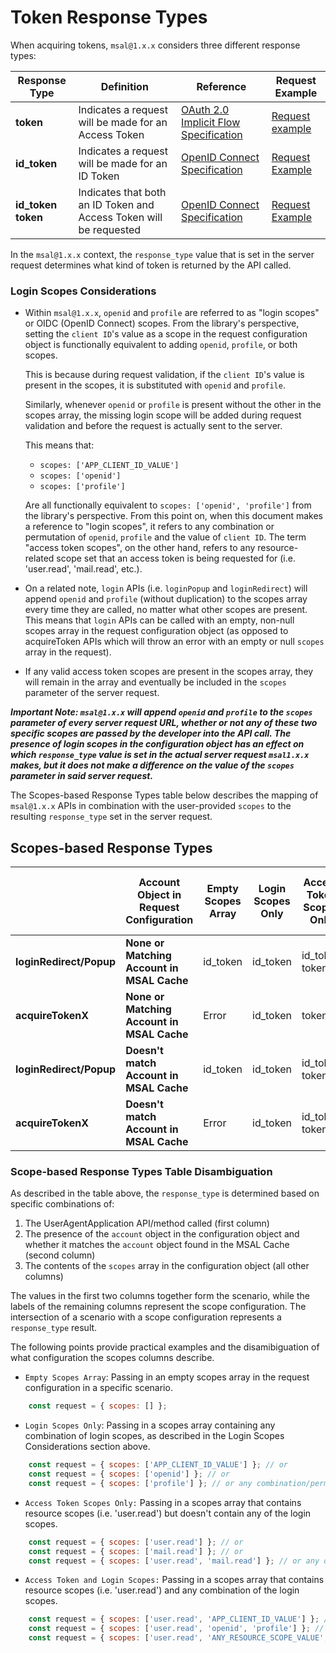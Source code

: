 # Token Response Types

When acquiring tokens, `msal@1.x.x` considers three different response types:

| Response Type | Definition | Reference | Request Example |
| ------- | -------- | -------- | -------- |
| **token** | Indicates a request will be made for an Access Token | [OAuth 2.0 Implicit Flow Specification](https://tools.ietf.org/html/rfc6749#section-4.2.1) | [Request example](https://tools.ietf.org/html/rfc6749#section-4.2.1)
| **id_token** | Indicates a request will be made for an ID Token | [OpenID Connect Specification](https://openid.net/specs/openid-connect-core-1_0.html#Authentication) | [Request Example](https://openid.net/specs/openid-connect-core-1_0.html#id_tokenExample)
| **id_token token** | Indicates that both an ID Token and Access Token will be requested | [OpenID Connect Specification](https://openid.net/specs/openid-connect-core-1_0.h:tml#Authentication) | [Request Example](https://openid.net/specs/openid-connect-core-1_0.html#id_token-tokenExample)

In the `msal@1.x.x` context, the `response_type` value that is set in the server request determines what kind of token is returned by the API called.

### Login Scopes Considerations

+ Within `msal@1.x.x`, `openid` and `profile` are referred to as "login scopes" or OIDC (OpenID Connect) scopes. From the library's perspective, setting the `client ID`'s value as a scope in the request configuration object is functionally equivalent to adding `openid`, `profile`, or both scopes. 

    This is because during request validation, if the `client ID`'s value is present in the scopes, it is substituted with `openid` and `profile`.

    Similarly, whenever `openid` or `profile` is present without the other in the scopes array, the missing login scope will be added during request validation and before the request is actually sent to the server.

    This means that:

    + `scopes: ['APP_CLIENT_ID_VALUE']`
    + `scopes: ['openid']`
    + `scopes: ['profile']`

    Are all functionally equivalent to `scopes: ['openid', 'profile']` from the library's perspective. From this point on, when this document makes a reference to "login scopes", it refers to any combination or permutation of `openid`, `profile` and the value of `client ID`. The term "access token scopes", on the other hand, refers to any resource-related scope set that an access token is being requested for (i.e. 'user.read', 'mail.read', etc.). 

+ On a related note, `login` APIs (i.e. `loginPopup` and `loginRedirect`) will append `openid` and `profile` (without duplication) to the scopes array every time they are called, no matter what other scopes are present. This means that `login` APIs can be called with an empty, non-null scopes array in the request configuration object (as opposed to acquireToken APIs which will throw an error with an empty or null `scopes` array in the request).

+ If any valid access token scopes are present in the scopes array, they will remain in the array and eventually be included in the `scopes` parameter of the server request.

***Important Note: `msal@1.x.x` will append `openid` and `profile` to the `scopes` parameter of every server request URL, whether or not any of these two specific scopes are passed by the developer into the API call. The presence of login scopes in the configuration object has an effect on which `response_type` value is set in the actual server request `msal1.x.x` makes, but it does not make a difference on the value of the `scopes` parameter in said server request.***

The Scopes-based Response Types table below describes the mapping of `msal@1.x.x` APIs in combination with the user-provided `scopes` to the resulting `response_type` set in the server request.

## Scopes-based Response Types

|| Account Object in Request Configuration | Empty Scopes Array | Login Scopes Only | Access Token Scopes Only | Access Token and Login Scopes
| -------- | ------- | ------- | -------- | --------- | -------- |
| **loginRedirect/Popup** | **None or Matching Account in MSAL Cache** | id_token | id_token |id_token token | id_token token
| **acquireTokenX** | **None or Matching Account in MSAL Cache** | Error | id_token | token | id_token token 
| **loginRedirect/Popup** | **Doesn't match Account in MSAL Cache**| id_token | id_token | id_token token | id_token token
| **acquireTokenX** |  **Doesn't match Account in MSAL Cache** |Error | id_token | id_token token | id_token token


### Scope-based Response Types Table Disambiguation

As described in the table above, the `response_type` is determined based on specific combinations of:

1. The UserAgentApplication API/method called (first column)
2. The presence of the `account` object in the configuration object and whether it matches the `account` object found in the MSAL Cache (second column)
3. The contents of the `scopes` array in the configuration object (all other columns)

The values in the first two columns together form the scenario, while the labels of the remaining columns represent the scope configuration. The intersection of a scenario with a scope configuration represents a `response_type` result.

The following points provide practical examples and the disamibiguation of what configuration the scopes columns describe. 

+ `Empty Scopes Array`: Passing in an empty scopes array in the request configuration in a specific scenario.

```js
    const request = { scopes: [] };
```

+ `Login Scopes Only`: Passing in a scopes array containing any combination of login scopes, as described in the Login Scopes Considerations section above.


```js
    const request = { scopes: ['APP_CLIENT_ID_VALUE'] }; // or
    const request = { scopes: ['openid'] }; // or
    const request = { scopes: ['profile'] }; // or any combination/permutation of the three
```

+ `Access Token Scopes Only:` Passing in a scopes array that contains resource scopes (i.e. 'user.read') but doesn't contain any of the login scopes.


```js
    const request = { scopes: ['user.read'] }; // or
    const request = { scopes: ['mail.read'] }; // or 
    const request = { scopes: ['user.read', 'mail.read'] }; // or any other set of resource scopes to be consented
```

+ `Access Token and Login Scopes:` Passing in a scopes array that contains resource scopes (i.e. 'user.read') and any combination of the login scopes.


```js
    const request = { scopes: ['user.read', 'APP_CLIENT_ID_VALUE'] }; // or
    const request = { scopes: ['user.read', 'openid', 'profile'] }; // or
    const request = { scopes: ['user.read', 'ANY_RESOURCE_SCOPE_VALUE', 'openid', 'profile'] }; // etc.
```